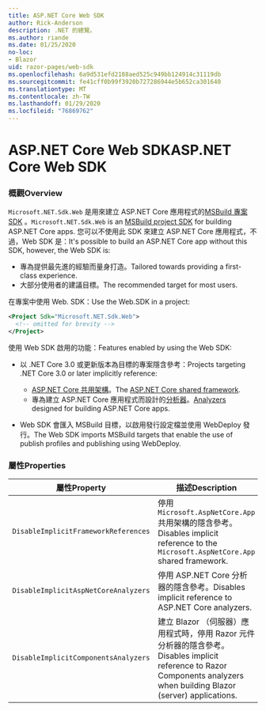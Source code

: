 ```yaml
---
title: ASP.NET Core Web SDK
author: Rick-Anderson
description: .NET 的總覽。
ms.author: riande
ms.date: 01/25/2020
no-loc:
- Blazor
uid: razor-pages/web-sdk
ms.openlocfilehash: 6a9d531efd2188aed525c949bb124914c31119db
ms.sourcegitcommit: fe41cff0b99f3920b727286944e5b652ca301640
ms.translationtype: MT
ms.contentlocale: zh-TW
ms.lasthandoff: 01/29/2020
ms.locfileid: "76869762"
---
```

# <a name="aspnet-core-web-sdk"></a><span data-ttu-id="31b14-103">ASP.NET Core Web SDK</span><span class="sxs-lookup"><span data-stu-id="31b14-103">ASP.NET Core Web SDK</span></span>

### <a name="overview"></a><span data-ttu-id="31b14-104">概觀</span><span class="sxs-lookup"><span data-stu-id="31b14-104">Overview</span></span>

<span data-ttu-id="31b14-105">`Microsoft.NET.Sdk.Web` 是用來建立 ASP.NET Core 應用程式的[MSBuild 專案 SDK](https://docs.microsoft.com/visualstudio/msbuild/how-to-use-project-sdk) 。</span><span class="sxs-lookup"><span data-stu-id="31b14-105">`Microsoft.NET.Sdk.Web` is an [MSBuild project SDK](https://docs.microsoft.com/visualstudio/msbuild/how-to-use-project-sdk) for building ASP.NET Core apps.</span></span> <span data-ttu-id="31b14-106">您可以不使用此 SDK 來建立 ASP.NET Core 應用程式，不過，Web SDK 是：</span><span class="sxs-lookup"><span data-stu-id="31b14-106">It's possible to build an ASP.NET Core app without this SDK, however, the Web SDK is:</span></span>

* <span data-ttu-id="31b14-107">專為提供最先進的經驗而量身打造。</span><span class="sxs-lookup"><span data-stu-id="31b14-107">Tailored towards providing a first-class experience.</span></span>
* <span data-ttu-id="31b14-108">大部分使用者的建議目標。</span><span class="sxs-lookup"><span data-stu-id="31b14-108">The recommended target for most users.</span></span>

<span data-ttu-id="31b14-109">在專案中使用 Web. SDK：</span><span class="sxs-lookup"><span data-stu-id="31b14-109">Use the Web.SDK in a project:</span></span>

  ```xml
  <Project Sdk="Microsoft.NET.Sdk.Web">
    <!-- omitted for brevity -->
  </Project>
  ```

<span data-ttu-id="31b14-110">使用 Web SDK 啟用的功能：</span><span class="sxs-lookup"><span data-stu-id="31b14-110">Features enabled by using the Web SDK:</span></span>

* <span data-ttu-id="31b14-111">以 .NET Core 3.0 或更新版本為目標的專案隱含參考：</span><span class="sxs-lookup"><span data-stu-id="31b14-111">Projects targeting .NET Core 3.0 or later implicitly reference:</span></span>

  * <span data-ttu-id="31b14-112">[ASP.NET Core 共用架構](xref:fundamentals/metapackage-app)。</span><span class="sxs-lookup"><span data-stu-id="31b14-112">The [ASP.NET Core shared framework](xref:fundamentals/metapackage-app).</span></span>
  * <span data-ttu-id="31b14-113">專為建立 ASP.NET Core 應用程式而設計的[分析器](/visualstudio/extensibility/getting-started-with-roslyn-analyzers)。</span><span class="sxs-lookup"><span data-stu-id="31b14-113">[Analyzers](/visualstudio/extensibility/getting-started-with-roslyn-analyzers) designed for building ASP.NET Core apps.</span></span>
* <span data-ttu-id="31b14-114">Web SDK 會匯入 MSBuild 目標，以啟用發行設定檔並使用 WebDeploy 發行。</span><span class="sxs-lookup"><span data-stu-id="31b14-114">The Web SDK imports MSBuild targets that enable the use of publish profiles and publishing using WebDeploy.</span></span>

### <a name="properties"></a><span data-ttu-id="31b14-115">屬性</span><span class="sxs-lookup"><span data-stu-id="31b14-115">Properties</span></span>

| <span data-ttu-id="31b14-116">屬性</span><span class="sxs-lookup"><span data-stu-id="31b14-116">Property</span></span> | <span data-ttu-id="31b14-117">描述</span><span class="sxs-lookup"><span data-stu-id="31b14-117">Description</span></span> |
| -------- | ----------- |
| `DisableImplicitFrameworkReferences` | <span data-ttu-id="31b14-118">停用 `Microsoft.AspNetCore.App` 共用架構的隱含參考。</span><span class="sxs-lookup"><span data-stu-id="31b14-118">Disables implicit reference to the `Microsoft.AspNetCore.App` shared framework.</span></span> |
| `DisableImplicitAspNetCoreAnalyzers` | <span data-ttu-id="31b14-119">停用 ASP.NET Core 分析器的隱含參考。</span><span class="sxs-lookup"><span data-stu-id="31b14-119">Disables implicit reference to ASP.NET Core analyzers.</span></span> |
| `DisableImplicitComponentsAnalyzers` | <span data-ttu-id="31b14-120">建立 Blazor （伺服器）應用程式時，停用 Razor 元件分析器的隱含參考。</span><span class="sxs-lookup"><span data-stu-id="31b14-120">Disables implicit reference to Razor Components analyzers when building Blazor (server) applications.</span></span> |

